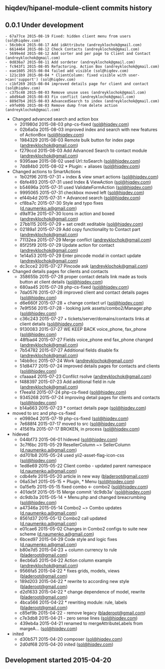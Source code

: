 hiqdev/hipanel-module-client commits history
--------------------------------------------

## 0.0.1 Under development

    - 67a77ce 2015-08-19 Fixed: hidden client menu from users (sol@hiqdev.com)
    - 56cb0c4 2015-08-17 Add idAttribute (andreyklochok@gmail.com)
    - 6614464 2015-08-12 Check Contacts (andreyklochok@gmail.com)
    - 5699e4d 2015-08-12 Add sorter and per page to Client and Contact (andreyklochok@gmail.com)
    - 0d836a7 2015-08-11 Add sordeter (andreyklochok@gmail.com)
    - fc943f1 2015-08-05 Refactoring. Action Box (andreyklochok@gmail.com)
    - eae1605 2015-08-04 failed add visible (sol@hiqdev.com)
    - 121c1b9 2015-08-04 * ClientColumn: fixed visible with user->can('support') (sol@hiqdev.com)
    - c1bf269 2015-08-04 improved details page for client and contact (sol@hiqdev.com)
    - c375c48 2015-08-03 Remove unuse uses (andreyklochok@gmail.com)
    - a8d94a0 2015-08-03 Fix conflict (andreyklochok@gmail.com)
    - 889d7b4 2015-08-03 AdvancedSearch to index (andreyklochok@gmail.com)
    - e9fe09b 2015-08-03 Remove dump from delete action (andreyklochok@gmail.com)
- Changed advanced search and action box
    - 201980d 2015-08-03 php-cs-fixed (sol@hiqdev.com)
    - 02b6a0a 2015-08-03 improved index and search with new features of ActionBox (sol@hiqdev.com)
    - 1984329 2015-08-03 Remote bulk button for index page (andreyklochok@gmail.com)
    - f279ccd 2015-08-03 Add Advanced Search to contact module (andreyklochok@gmail.com)
    - 9395aae 2015-08-02 used Url::toSearch (sol@hiqdev.com)
    - 7dd84b0 2015-08-02 * Plugin: + aliases (sol@hiqdev.com)
- Changed actions to SmartActions
    - 1b02f96 2015-07-31 + index & view smart actions (sol@hiqdev.com)
    - 6bfe493 2015-07-31 used Index & ViewAction (sol@hiqdev.com)
    - b54696a 2015-07-31 used ValidateFormAction (sol@hiqdev.com)
    - 9995065 2015-07-31 checkbox moved left (sol@hiqdev.com)
    - ef44b4d 2015-07-31 + Advanced search (sol@hiqdev.com)
    - cf8ba7c 2015-07-30 Style and typo fixes (d.naumenko.a@gmail.com)
    - d9a1f3e 2015-07-30 Icons in action and boxed (andreyklochok@gmail.com)
    - 27bb115 2015-07-29 + set credit xeditable (sol@hiqdev.com)
    - 02189a1 2015-07-29 Add copy functionality to Contact part (andreyklochok@gmail.com)
    - 71132ea 2015-07-29 Merge conflict (andreyklochok@gmail.com)
    - 85f25f9 2015-07-29 Update action for contact (andreyklochok@gmail.com)
    - 1e14a53 2015-07-29 Enter pincode modal in contact update (andreyklochok@gmail.com)
    - dc3cce2 2015-07-27 Pincode ask (andreyklochok@gmail.com)
- Changed details pages for clients and contacts
    - 358655b 2015-07-28 proper contact details link made as tools button at client details (sol@hiqdev.com)
    - 680aa45 2015-07-28 php-cs-fixed (sol@hiqdev.com)
    - 7da0576 2015-07-28 improved client and contact details pages (sol@hiqdev.com)
    - d6e660f 2015-07-28 + change contact url (sol@hiqdev.com)
    - 7e9f556 2015-07-28 - looking junk assets/combo2/Manager.php (sol@hiqdev.com)
    - c36c243 2015-07-27 + tickets/server/domains/contacts links at client details (sol@hiqdev.com)
    - 9130083 2015-07-27 WE KEEP BACK voice_phone, fax_phone (sol@hiqdev.com)
    - 48fbad4 2015-07-27 Fields voice_phone end fax_phone changed (andreyklochok@gmail.com)
    - 7b54782 2015-07-27 Additional fields disable fix (andreyklochok@gmail.com)
    - 14bb9cc 2015-07-24 Work (andreyklochok@gmail.com)
    - 51d8477 2015-07-24 improved details pages for contacts and clients (sol@hiqdev.com)
    - cfaaaa4 2015-07-23 Confilct rsolve (andreyklochok@gmail.com)
    - f488397 2015-07-23 Add addtional field in rule (andreyklochok@gmail.com)
    - f7eea1d 2015-07-24 php-cs-fixed (sol@hiqdev.com)
    - 9345268 2015-07-24 improving detail pages for clients and contacts (sol@hiqdev.com)
    - b14a663 2015-07-23 * contact details page (sol@hiqdev.com)
- moved to src and php-cs-fixed
    - e0980e4 2015-07-19 php-cs-fixed (sol@hiqdev.com)
    - 7e688f4 2015-07-17 moved to src (sol@hiqdev.com)
    - 41561fa 2015-07-17 BROKEN, in process (sol@hiqdev.com)
- hideved
    - 044bf73 2015-06-01 hideved (sol@hiqdev.com)
    - 3c7f6bc 2015-05-29 ResellerColumn ~> SellerColumn (d.naumenko.a@gmail.com)
    - dd701b8 2015-05-24 used yii2-asset-flag-icon-css (sol@hiqdev.com)
    - 1ed8e69 2015-05-22 Client combo - updated parent namespace (d.naumenko.a@gmail.com)
    - cdb4efe 2015-05-20 article in new way (bladeroot@gmail.com)
    - 06a53e1 2015-05-15 + Plugin, * Menu (sol@hiqdev.com)
    - 0a15efb 2015-05-15 fixed combo <- combo2 (sol@hiqdev.com)
    - 401de5f 2015-05-15 Merge commit 'dc9db3a' (sol@hiqdev.com)
    - dc9db3a 2015-05-14 + Menu.php and changed breacrumbing (sol@hiqdev.com)
    - a47346a 2015-05-14 Combo2 ~> Combo updates (d.naumenko.a@gmail.com)
    - 8561d37 2015-05-12 Combo2 call updated (d.naumenko.a@gmail.com)
    - e01cae6 2015-05-02  Changes in Combo2 configs to suite new scheme (d.naumenko.a@gmail.com)
    - 6bced97 2015-04-29 Code style and logic fixes (d.naumenko.a@gmail.com)
    - b80e7d5 2015-04-23 + column currency to rule (bladeroot@gmail.com)
    - 8ecb6a5 2015-04-22 Action column example (andreyklochok@gmail.com)
    - 9566fa5 2015-04-22 * fixes grids, models, views (bladeroot@gmail.com)
    - 189d203 2015-04-22 * rewrite to according new style (bladeroot@gmail.com)
    - d2d1633 2015-04-22 * change dependence of model, rewrite (bladeroot@gmail.com)
    - 4bca566 2015-04-22 * rewriting module: rule, labels (bladeroot@gmail.com)
    - c85ef9b 2015-04-22 - remove legacy (bladeroot@gmail.com)
    - c7e3db8 2015-04-21 - zero sense lines (sol@hiqdev.com)
    - 439eb4a 2015-04-21 renamed to mergeAttributeLabels from margeA... (sol@hiqdev.com)
- inited
    - d30b571 2015-04-20 composer (sol@hiqdev.com)
    - 2d0df68 2015-04-20 inited (sol@hiqdev.com)

## Development started 2015-04-20

